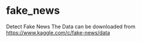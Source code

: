 # fake_news
Detect Fake News
The Data can be downloaded from https://www.kaggle.com/c/fake-news/data
